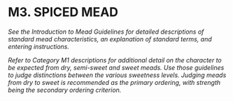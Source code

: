 # M3. SPICED MEAD

_See the Introduction to Mead Guidelines for detailed descriptions of standard mead characteristics, an explanation of standard terms, and entering instructions._

_Refer to Category M1 descriptions for additional detail on the character to be expected from dry, semi-sweet and sweet meads. Use those guidelines to judge distinctions between the various sweetness levels. Judging meads from dry to sweet is recommended as the primary ordering, with strength being the secondary ordering criterion._

